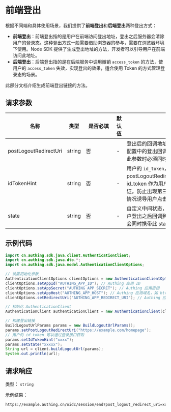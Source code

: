 # 前端登出

<LastUpdated />

根据不同端和具体使用场景，我们提供了**前端登出**和**后端登出**两种登出方式：

- **前端登出**：前端登出指的是用户在前端访问登出地址，登出之后服务器会清除用户的登录态。这种登出方式一般需要借助浏览器的参与，需要在浏览器环境下使用。Node SDK 提供了生成登出地址的方法，开发者可以引导用户在前端访问此地址。
- **后端登出**：后端登出指的是在后端服务中调用撤销 `access_token` 的方法，使用户的 `access_token` 失效，实现登出的效果，适合使用 Token 的方式管理登录态的场景。

此部分文档介绍生成前端登出链接的方法。

## 请求参数

| 名称                  | 类型   | <div style="width:80px">是否必填</div> | 默认值 | <div style="width:300px">描述</div>                                                                                                                             | <div style="width:200px"></div>示例值</div> |
| --------------------- | ------ | -------------------------------------- | ------ | --------------------------------------------------------------------------------------------------------------------------------------------------------------- | ------------------------------------------- |
| postLogoutRedirectUri | string | 否                                     | -      | 登出后的回调地址，此地址必须要在应用配置中的登出回调 URL中进行配置。设置此参数时必须同时传递 idTokenHint。          | `https://example.com/homepage`              |
| idTokenHint           | string | 否                                     | -      | 用户的 `id_token`，当设置了 postLogoutRedirectUri 时此参数必填。id_token 作为用户访问此端点的请求凭证，防止出现第三方放置恶意登出地址的情况诱导用户点击的情况。 | `xxxxxxxx`                                  |
| state                 | string | 否                                     | -      | 自定义中间状态，为任意随机字符串，用户登出之后回调到你配置的回调地址时，会同时携带此 state。                                                                    | `some-random-string`                        |


## 示例代码

```java
import cn.authing.sdk.java.client.AuthenticationClient;
import cn.authing.sdk.java.dto.*;
import cn.authing.sdk.java.model.AuthenticationClientOptions;

// 设置初始化参数
AuthenticationClientOptions clientOptions = new AuthenticationClientOptions();
clientOptions.setAppId("AUTHING_APP_ID"); // Authing 应用 ID
clientOptions.setAppSecret("AUTHING_APP_SECRET"); // Authing 应用密钥
clientOptions.setAppHost("AUTHING_APP_HOST"); // Authing 应用域名，如 https://example.authing.cn
clientOptions.setRedirectUri("AUTHING_APP_REDIRECT_URI"); // Authing 应用配置的登录回调地址

// 初始化 AuthenticationClient
AuthenticationClient authenticationClient = new AuthenticationClient(clientOptions);

// 构建登出链接
BuildLogoutUrlParams params = new BuildLogoutUrlParams();
params.setPostLogoutRedirectUri("https://example.com/homepage");
// 用户的 id_token 可以通过登录接口获取
params.setIdTokenHint("xxxx");
params.setState("xxxxx");
String url = client.buildLogoutUrl(params);
System.out.println(url);
```


## 请求响应

类型： `string`

示例结果：

```txt
https://example.authing.cn/oidc/session/end?post_logout_redirect_uri=xxx&id_token_hint=xxxx&state=xxxx
```
